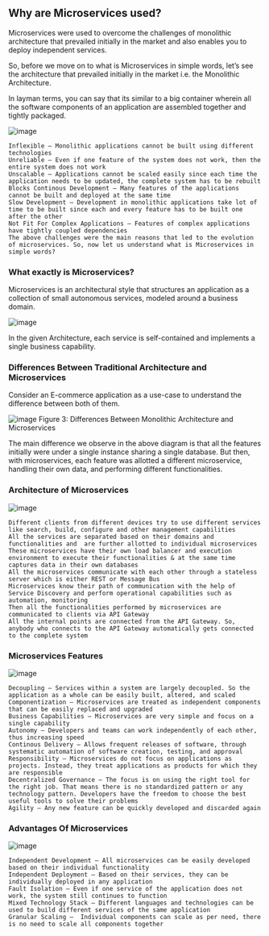 ## Why are Microservices used?
Microservices were used to overcome the challenges of monolithic architecture that prevailed initially in the market and also enables you to deploy independent services.

So, before we move on to what is Microservices in simple words, let’s see the architecture that prevailed initially in the market i.e. the Monolithic Architecture.

In layman terms, you can say that its similar to a big container wherein all the software components of an application are assembled together and tightly packaged.

![image](https://user-images.githubusercontent.com/84008107/135131892-71a31a2d-475a-4b36-a105-437352b320f0.png)

```
Inflexible – Monolithic applications cannot be built using different technologies 
Unreliable – Even if one feature of the system does not work, then the entire system does not work
Unscalable – Applications cannot be scaled easily since each time the application needs to be updated, the complete system has to be rebuilt
Blocks Continous Development – Many features of the applications cannot be built and deployed at the same time
Slow Development – Development in monolithic applications take lot of time to be built since each and every feature has to be built one after the other
Not Fit For Complex Applications – Features of complex applications have tightly coupled dependencies
The above challenges were the main reasons that led to the evolution of microservices. So, now let us understand what is Microservices in simple words?
```

### What exactly is Microservices?
Microservices is an architectural style that structures an application as a collection of small autonomous services, modeled around a business domain.

![image](https://user-images.githubusercontent.com/84008107/135132049-4bc612c6-1003-4b25-b7ab-88bd296e5173.png)

In the given Architecture, each service is self-contained and implements a single business capability.

### Differences Between Traditional Architecture and Microservices
Consider an E-commerce application as a use-case to understand the difference between both of them.

![image](https://user-images.githubusercontent.com/84008107/135132167-d01fe399-b6ac-4cce-9058-d0f86de12030.png)
Figure 3: Differences Between Monolithic Architecture and Microservices

The main difference we observe in the above diagram is that all the features initially were under a single instance sharing a single database. But then, with microservices, each feature was allotted a different microservice, handling their own data, and performing different functionalities. 

### Architecture of Microservices

![image](https://user-images.githubusercontent.com/84008107/135132301-4e1827d9-68ee-44a9-87d1-c981b938cff7.png)

```
Different clients from different devices try to use different services like search, build, configure and other management capabilities
All the services are separated based on their domains and functionalities and  are further allotted to individual microservices
These microservices have their own load balancer and execution environment to execute their functionalities & at the same time captures data in their own databases
All the microservices communicate with each other through a stateless server which is either REST or Message Bus
Microservices know their path of communication with the help of Service Discovery and perform operational capabilities such as automation, monitoring
Then all the functionalities performed by microservices are communicated to clients via API Gateway
All the internal points are connected from the API Gateway. So, anybody who connects to the API Gateway automatically gets connected to the complete system
```

### Microservices Features

![image](https://user-images.githubusercontent.com/84008107/135132397-cb982b40-fcc7-4b5f-9b55-640589fa5b26.png)

```
Decoupling – Services within a system are largely decoupled. So the application as a whole can be easily built, altered, and scaled
Componentization – Microservices are treated as independent components that can be easily replaced and upgraded
Business Capabilities – Microservices are very simple and focus on a single capability 
Autonomy – Developers and teams can work independently of each other, thus increasing speed
Continous Delivery – Allows frequent releases of software, through systematic automation of software creation, testing, and approval 
Responsibility – Microservices do not focus on applications as projects. Instead, they treat applications as products for which they are responsible 
Decentralized Governance – The focus is on using the right tool for the right job. That means there is no standardized pattern or any technology pattern. Developers have the freedom to choose the best useful tools to solve their problems 
Agility – Any new feature can be quickly developed and discarded again
```

### Advantages Of Microservices

![image](https://user-images.githubusercontent.com/84008107/135132476-b8bd141c-b411-45b1-902a-206e85633e87.png)

```
Independent Development – All microservices can be easily developed based on their individual functionality
Independent Deployment – Based on their services, they can be individually deployed in any application 
Fault Isolation – Even if one service of the application does not work, the system still continues to function
Mixed Technology Stack – Different languages and technologies can be used to build different services of the same application
Granular Scaling –  Individual components can scale as per need, there is no need to scale all components together
```
